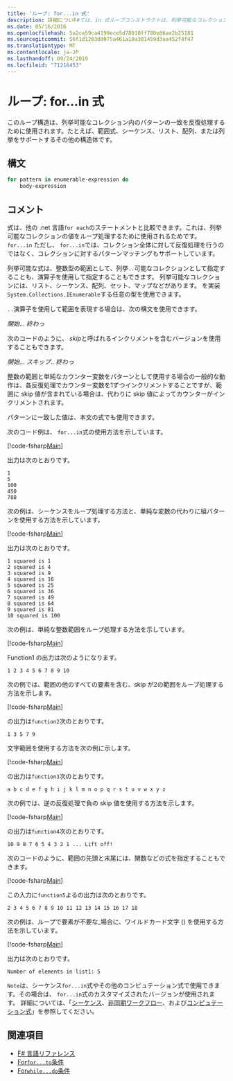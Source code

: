 ```yaml
---
title: 'ループ: for...in 式'
description: 詳細についF#ては、in 式ループコンストラクトは、列挙可能なコレクション内のパターンの一致を反復処理するために使用されます。
ms.date: 05/16/2016
ms.openlocfilehash: 5a2ca59ca4199ece5d78010ff780e86ae2b25181
ms.sourcegitcommit: 56f1d1203d0075a461a10a301459d3aa452f4f47
ms.translationtype: MT
ms.contentlocale: ja-JP
ms.lasthandoff: 09/24/2019
ms.locfileid: "71216453"
---
```

# <a name="loops-forin-expression"></a>ループ: for...in 式

このループ構造は、列挙可能なコレクション内のパターンの一致を反復処理するために使用されます。たとえば、範囲式、シーケンス、リスト、配列、または列挙をサポートするその他の構造体です。

## <a name="syntax"></a>構文

```fsharp
for pattern in enumerable-expression do
    body-expression
```

## <a name="remarks"></a>コメント

式は、他の .net 言語`for each`のステートメントと比較できます。これは、列挙可能なコレクションの値をループ処理するために使用されるためです。 `for...in` ただし、 `for...in`では、コレクション全体に対して反復処理を行うのではなく、コレクションに対するパターンマッチングもサポートしています。

列挙可能な式は、整数型の範囲として、列挙`..`可能なコレクションとして指定することも、演算子を使用して指定することもできます。 列挙可能なコレクションには、リスト、シーケンス、配列、セット、マップなどがあります。 を実装`System.Collections.IEnumerable`する任意の型を使用できます。

`..`演算子を使用して範囲を表現する場合は、次の構文を使用できます。

*開始*... *終わっ*

次のコードのように、 *skip*と呼ばれるインクリメントを含むバージョンを使用することもできます。

*開始*... *スキップ*.. *終わっ*

整数の範囲と単純なカウンター変数をパターンとして使用する場合の一般的な動作は、各反復処理でカウンター変数を1ずつインクリメントすることですが、範囲に skip 値が含まれている場合は、代わりに skip 値によってカウンターがインクリメントされます。

パターンに一致した値は、本文の式でも使用できます。

次のコード例は、 `for...in`式の使用方法を示しています。

[!code-fsharp[Main](~/samples/snippets/fsharp/lang-ref-2/snippet5201.fs)]

出力は次のとおりです。

```console
1
5
100
450
788
```

次の例は、シーケンスをループ処理する方法と、単純な変数の代わりに組パターンを使用する方法を示しています。

[!code-fsharp[Main](~/samples/snippets/fsharp/lang-ref-2/snippet5202.fs)]

出力は次のとおりです。

```console
1 squared is 1
2 squared is 4
3 squared is 9
4 squared is 16
5 squared is 25
6 squared is 36
7 squared is 49
8 squared is 64
9 squared is 81
10 squared is 100
```

次の例は、単純な整数範囲をループ処理する方法を示しています。

[!code-fsharp[Main](~/samples/snippets/fsharp/lang-ref-2/snippet5203.fs)]

Function1 の出力は次のようになります。

```console
1 2 3 4 5 6 7 8 9 10
```

次の例では、範囲の他のすべての要素を含む、skip が2の範囲をループ処理する方法を示します。

[!code-fsharp[Main](~/samples/snippets/fsharp/lang-ref-2/snippet5204.fs)]

の出力は`function2`次のとおりです。

```console
1 3 5 7 9
```

文字範囲を使用する方法を次の例に示します。

[!code-fsharp[Main](~/samples/snippets/fsharp/lang-ref-2/snippet5205.fs)]

の出力は`function3`次のとおりです。

```console
a b c d e f g h i j k l m n o p q r s t u v w x y z
```

次の例では、逆の反復処理で負の skip 値を使用する方法を示します。

[!code-fsharp[Main](~/samples/snippets/fsharp/lang-ref-2/snippet5208.fs)]

の出力は`function4`次のとおりです。

```console
10 9 8 7 6 5 4 3 2 1 ... Lift off!
```

次のコードのように、範囲の先頭と末尾には、関数などの式を指定することもできます。

[!code-fsharp[Main](~/samples/snippets/fsharp/lang-ref-2/snippet5206.fs)]

この入力に`function5`よるの出力は次のとおりです。

```console
2 3 4 5 6 7 8 9 10 11 12 13 14 15 16 17 18
```

次の例は、ループで要素が不要な\_場合に、ワイルドカード文字 () を使用する方法を示しています。

[!code-fsharp[Main](~/samples/snippets/fsharp/lang-ref-2/snippet5207.fs)]

出力は次のとおりです。

```console
Number of elements in list1: 5
```

`Note`は、シーケンス`for...in`式やその他のコンピュテーション式で使用できます。その場合は、 `for...in`式のカスタマイズされたバージョンが使用されます。 詳細については、「[シーケンス](sequences.md)、[非同期ワークフロー](asynchronous-workflows.md)、および[コンピュテーション式](computation-expressions.md)」を参照してください。

## <a name="see-also"></a>関連項目

- [F# 言語リファレンス](index.md)
- [For`for...to`条件](loops-for-to-expression.md)
- [For`while...do`条件](loops-while-do-expression.md)
